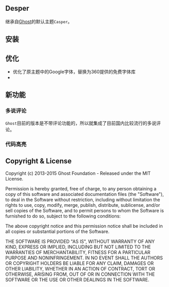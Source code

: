 ## Desper

继承自[Ghost](http://github.com/tryghost/ghost/)的默认主题`Casper`。

## 安装

## 优化
* 优化了原主题中的Google字体，替换为360提供的免费字体库
*
## 新功能
### 多说评论
`Ghost`目前的版本是不带评论功能的，所以就集成了目前国内比较流行的多说评论。
### 代码高亮

## Copyright & License

Copyright (c) 2013-2015 Ghost Foundation - Released under the MIT License.

Permission is hereby granted, free of charge, to any person obtaining a copy of this software and associated documentation files (the "Software"), to deal in the Software without restriction, including without limitation the rights to use, copy, modify, merge, publish, distribute, sublicense, and/or sell copies of the Software, and to permit persons to whom the Software is furnished to do so, subject to the following conditions:

The above copyright notice and this permission notice shall be included in all copies or substantial portions of the Software.

THE SOFTWARE IS PROVIDED "AS IS", WITHOUT WARRANTY OF ANY KIND, EXPRESS OR IMPLIED, INCLUDING BUT NOT LIMITED TO THE WARRANTIES OF MERCHANTABILITY, FITNESS FOR A PARTICULAR PURPOSE AND
NONINFRINGEMENT. IN NO EVENT SHALL THE AUTHORS OR COPYRIGHT HOLDERS BE LIABLE FOR ANY CLAIM, DAMAGES OR OTHER LIABILITY, WHETHER IN AN ACTION OF CONTRACT, TORT OR OTHERWISE, ARISING FROM, OUT OF OR IN CONNECTION WITH THE SOFTWARE OR THE USE OR OTHER DEALINGS IN THE SOFTWARE.
